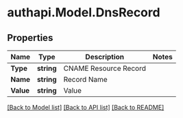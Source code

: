 # authapi.Model.DnsRecord

## Properties

Name | Type | Description | Notes
------------ | ------------- | ------------- | -------------
**Type** | **string** | CNAME Resource Record | 
**Name** | **string** | Record Name | 
**Value** | **string** | Value | 

[[Back to Model list]](../README.md#documentation-for-models) [[Back to API list]](../README.md#documentation-for-api-endpoints) [[Back to README]](../README.md)

